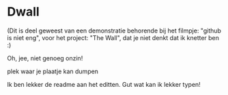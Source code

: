 # Dwall
(Dit is deel geweest van een demonstratie behorende bij het filmpje: "github is niet eng", voor het project: "The Wall", dat je niet denkt dat ik knetter ben :)

Oh, jee, niet genoeg onzin!

plek waar je plaatje kan dumpen


Ik ben lekker de readme aan het editten.
Gut wat kan ik lekker typen!
